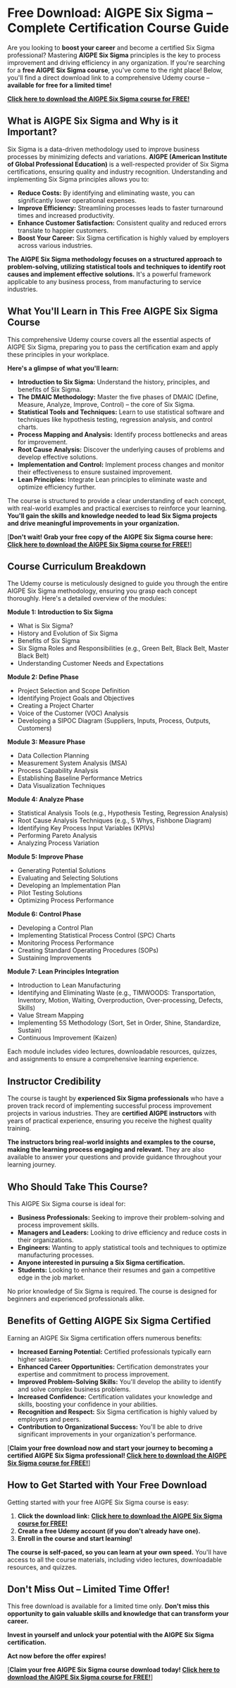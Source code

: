 # Free Download: AIGPE Six Sigma – Complete Certification Course Guide

Are you looking to **boost your career** and become a certified Six Sigma professional? Mastering **AIGPE Six Sigma** principles is the key to process improvement and driving efficiency in any organization. If you're searching for a **free AIGPE Six Sigma course**, you've come to the right place! Below, you'll find a direct download link to a comprehensive Udemy course – **available for free for a limited time!**

[**Click here to download the AIGPE Six Sigma course for FREE!**](https://udemywork.com/aigpe-six-sigma)

## What is AIGPE Six Sigma and Why is it Important?

Six Sigma is a data-driven methodology used to improve business processes by minimizing defects and variations. **AIGPE (American Institute of Global Professional Education)** is a well-respected provider of Six Sigma certifications, ensuring quality and industry recognition. Understanding and implementing Six Sigma principles allows you to:

*   **Reduce Costs:** By identifying and eliminating waste, you can significantly lower operational expenses.
*   **Improve Efficiency:** Streamlining processes leads to faster turnaround times and increased productivity.
*   **Enhance Customer Satisfaction:** Consistent quality and reduced errors translate to happier customers.
*   **Boost Your Career:** Six Sigma certification is highly valued by employers across various industries.

**The AIGPE Six Sigma methodology focuses on a structured approach to problem-solving, utilizing statistical tools and techniques to identify root causes and implement effective solutions.** It's a powerful framework applicable to any business process, from manufacturing to service industries.

## What You'll Learn in This Free AIGPE Six Sigma Course

This comprehensive Udemy course covers all the essential aspects of AIGPE Six Sigma, preparing you to pass the certification exam and apply these principles in your workplace.

**Here's a glimpse of what you'll learn:**

*   **Introduction to Six Sigma:** Understand the history, principles, and benefits of Six Sigma.
*   **The DMAIC Methodology:** Master the five phases of DMAIC (Define, Measure, Analyze, Improve, Control) – the core of Six Sigma.
*   **Statistical Tools and Techniques:** Learn to use statistical software and techniques like hypothesis testing, regression analysis, and control charts.
*   **Process Mapping and Analysis:** Identify process bottlenecks and areas for improvement.
*   **Root Cause Analysis:** Discover the underlying causes of problems and develop effective solutions.
*   **Implementation and Control:** Implement process changes and monitor their effectiveness to ensure sustained improvement.
*   **Lean Principles:** Integrate Lean principles to eliminate waste and optimize efficiency further.

The course is structured to provide a clear understanding of each concept, with real-world examples and practical exercises to reinforce your learning. **You'll gain the skills and knowledge needed to lead Six Sigma projects and drive meaningful improvements in your organization.**

[**Don't wait! Grab your free copy of the AIGPE Six Sigma course here: [Click here to download the AIGPE Six Sigma course for FREE!](https://udemywork.com/aigpe-six-sigma)**]

## Course Curriculum Breakdown

The Udemy course is meticulously designed to guide you through the entire AIGPE Six Sigma methodology, ensuring you grasp each concept thoroughly. Here's a detailed overview of the modules:

**Module 1: Introduction to Six Sigma**

*   What is Six Sigma?
*   History and Evolution of Six Sigma
*   Benefits of Six Sigma
*   Six Sigma Roles and Responsibilities (e.g., Green Belt, Black Belt, Master Black Belt)
*   Understanding Customer Needs and Expectations

**Module 2: Define Phase**

*   Project Selection and Scope Definition
*   Identifying Project Goals and Objectives
*   Creating a Project Charter
*   Voice of the Customer (VOC) Analysis
*   Developing a SIPOC Diagram (Suppliers, Inputs, Process, Outputs, Customers)

**Module 3: Measure Phase**

*   Data Collection Planning
*   Measurement System Analysis (MSA)
*   Process Capability Analysis
*   Establishing Baseline Performance Metrics
*   Data Visualization Techniques

**Module 4: Analyze Phase**

*   Statistical Analysis Tools (e.g., Hypothesis Testing, Regression Analysis)
*   Root Cause Analysis Techniques (e.g., 5 Whys, Fishbone Diagram)
*   Identifying Key Process Input Variables (KPIVs)
*   Performing Pareto Analysis
*   Analyzing Process Variation

**Module 5: Improve Phase**

*   Generating Potential Solutions
*   Evaluating and Selecting Solutions
*   Developing an Implementation Plan
*   Pilot Testing Solutions
*   Optimizing Process Performance

**Module 6: Control Phase**

*   Developing a Control Plan
*   Implementing Statistical Process Control (SPC) Charts
*   Monitoring Process Performance
*   Creating Standard Operating Procedures (SOPs)
*   Sustaining Improvements

**Module 7: Lean Principles Integration**

*   Introduction to Lean Manufacturing
*   Identifying and Eliminating Waste (e.g., TIMWOODS: Transportation, Inventory, Motion, Waiting, Overproduction, Over-processing, Defects, Skills)
*   Value Stream Mapping
*   Implementing 5S Methodology (Sort, Set in Order, Shine, Standardize, Sustain)
*   Continuous Improvement (Kaizen)

Each module includes video lectures, downloadable resources, quizzes, and assignments to ensure a comprehensive learning experience.

## Instructor Credibility

The course is taught by **experienced Six Sigma professionals** who have a proven track record of implementing successful process improvement projects in various industries. They are **certified AIGPE instructors** with years of practical experience, ensuring you receive the highest quality training.

**The instructors bring real-world insights and examples to the course, making the learning process engaging and relevant.** They are also available to answer your questions and provide guidance throughout your learning journey.

## Who Should Take This Course?

This AIGPE Six Sigma course is ideal for:

*   **Business Professionals:** Seeking to improve their problem-solving and process improvement skills.
*   **Managers and Leaders:** Looking to drive efficiency and reduce costs in their organizations.
*   **Engineers:** Wanting to apply statistical tools and techniques to optimize manufacturing processes.
*   **Anyone interested in pursuing a Six Sigma certification.**
*   **Students:** Looking to enhance their resumes and gain a competitive edge in the job market.

No prior knowledge of Six Sigma is required. The course is designed for beginners and experienced professionals alike.

## Benefits of Getting AIGPE Six Sigma Certified

Earning an AIGPE Six Sigma certification offers numerous benefits:

*   **Increased Earning Potential:** Certified professionals typically earn higher salaries.
*   **Enhanced Career Opportunities:** Certification demonstrates your expertise and commitment to process improvement.
*   **Improved Problem-Solving Skills:** You'll develop the ability to identify and solve complex business problems.
*   **Increased Confidence:** Certification validates your knowledge and skills, boosting your confidence in your abilities.
*   **Recognition and Respect:** Six Sigma certification is highly valued by employers and peers.
*   **Contribution to Organizational Success:** You'll be able to drive significant improvements in your organization's performance.

[**Claim your free download now and start your journey to becoming a certified AIGPE Six Sigma professional! [Click here to download the AIGPE Six Sigma course for FREE!](https://udemywork.com/aigpe-six-sigma)**]

## How to Get Started with Your Free Download

Getting started with your free AIGPE Six Sigma course is easy:

1.  **Click the download link:** [**Click here to download the AIGPE Six Sigma course for FREE!**](https://udemywork.com/aigpe-six-sigma)
2.  **Create a free Udemy account (if you don't already have one).**
3.  **Enroll in the course and start learning!**

**The course is self-paced, so you can learn at your own speed.** You'll have access to all the course materials, including video lectures, downloadable resources, and quizzes.

## Don't Miss Out – Limited Time Offer!

This free download is available for a limited time only. **Don't miss this opportunity to gain valuable skills and knowledge that can transform your career.**

**Invest in yourself and unlock your potential with the AIGPE Six Sigma certification.**

**Act now before the offer expires!**

[**Claim your free AIGPE Six Sigma course download today! [Click here to download the AIGPE Six Sigma course for FREE!](https://udemywork.com/aigpe-six-sigma)**]
